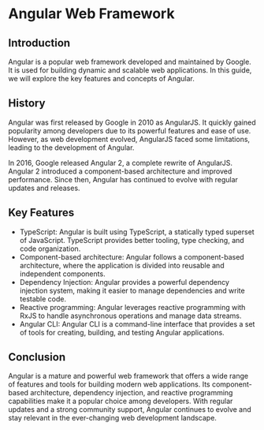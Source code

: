 # Angular Web Framework

## Introduction
Angular is a popular web framework developed and maintained by Google. It is used for building dynamic and scalable web applications. In this guide, we will explore the key features and concepts of Angular.

## History
Angular was first released by Google in 2010 as AngularJS. It quickly gained popularity among developers due to its powerful features and ease of use. However, as web development evolved, AngularJS faced some limitations, leading to the development of Angular.

In 2016, Google released Angular 2, a complete rewrite of AngularJS. Angular 2 introduced a component-based architecture and improved performance. Since then, Angular has continued to evolve with regular updates and releases.

## Key Features
- TypeScript: Angular is built using TypeScript, a statically typed superset of JavaScript. TypeScript provides better tooling, type checking, and code organization.
- Component-based architecture: Angular follows a component-based architecture, where the application is divided into reusable and independent components.
- Dependency Injection: Angular provides a powerful dependency injection system, making it easier to manage dependencies and write testable code.
- Reactive programming: Angular leverages reactive programming with RxJS to handle asynchronous operations and manage data streams.
- Angular CLI: Angular CLI is a command-line interface that provides a set of tools for creating, building, and testing Angular applications.

## Conclusion
Angular is a mature and powerful web framework that offers a wide range of features and tools for building modern web applications. Its component-based architecture, dependency injection, and reactive programming capabilities make it a popular choice among developers. With regular updates and a strong community support, Angular continues to evolve and stay relevant in the ever-changing web development landscape.
